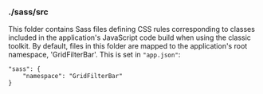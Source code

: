 ### ./sass/src

This folder contains Sass files defining CSS rules corresponding to classes
included in the application's JavaScript code build when using the classic toolkit.
By default, files in this folder are mapped to the application's root namespace, 'GridFilterBar'.
This is set in `"app.json"`:

    "sass": {
        "namespace": "GridFilterBar"
    }
